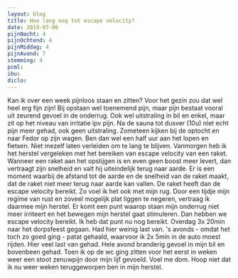 ```yaml
---
layout: blog
title: Hoe lang nog tot escape velocity?
date: 2019-07-06
pijnNacht: 4
pijnOchtend: 4
pijnMiddag: 4
pijnAvond: 7
stemming: 4
pcml: 
ibu: 
diclo: 
---
```


Kan ik over een week pijnloos staan en zitten? Voor het gezin zou dat wel heel erg fijn zijn! Bij opstaan wel toenemend pijn, maar pijn bestaat vooral uit zeurend gevoel in de onderrug. Ook wel uitstraling in bil en enkel, maar zit op het niveau van irritatie ipv pijn. Na de sauna tot dusver (10u) niet echt pijn meer gehad, ook geen uitstraling. Zometeen kijken bij de optocht en naar Fedor op zijn wagen. Ben dan wel een half uur aan het lopen en fietsen. Niet mezelf laten verleiden om te lang te blijven.Vanmorgen heb ik het herstel vergeleken met het bereiken van escape velocity van een raket. Wanneer een raket aan het opstijgen is en even geen boost meer levert, dan vertraagt zijn snelheid en valt hij uiteindelijk terug naar aarde. Er is een moment waarbij de afstand tot de aarde en de snelheid van de raket maakt, dat de raket niet meer terug naar aarde kan vallen. De raket heeft dan de escape velocity bereikt. Zo voel ik het ook met mijn rug. Door een tijdje mijn regime van rust en zoveel mogelijk plat liggen te negeren, vertraag ik daarmee mijn herstel. Er komt een punt waarop staan mijn onderrug niet meer irriteert en het bewegen mijn herstel gaat stimuleren. Dan hebben we escape velocity bereikt. Ik heb dat punt nu nog bereikt.Overdag 3x 20min naar het dorpsfeest gegaan. Had hier weinig last van. 's avonds - omdat het toch zo goed ging - patat gehaald, waarvoor ik 2x 5min in de auto moest rijden. Hier veel last van gehad. Hele avond branderig gevoel in mijn bil en bovenbeen gehad. Toen ik op de wc ging zitten voor het eerst in weken weer een stoot zenuwpijn door mijn lijf gevoeld. Voel me dom. Hoop niet dat ik nu weer weken teruggeworpen ben in mijn herstel.

